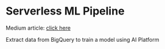 # Serverless ML Pipeline

Medium article: [click here](todo)

Extract data from BigQuery to train a model using AI Platform
